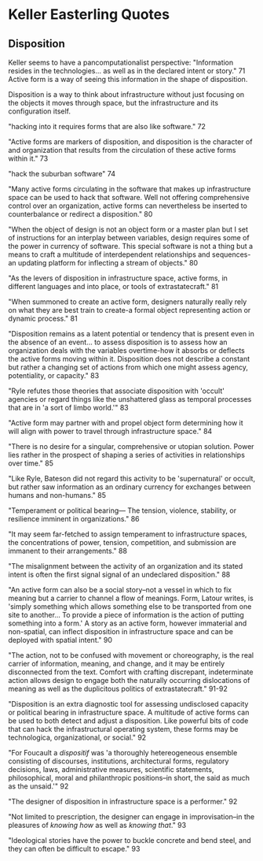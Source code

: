 # Keller Easterling Quotes

## Disposition

Keller seems to have a pancomputationalist perspective: "Information resides in the technologies... as well as in the declared intent or story." 71 Active form is a way of seeing this information in the shape of disposition.

Disposition is a way to think about infrastructure without just focusing on the objects it moves through space, but the infrastructure and its configuration itself.

"hacking into it requires forms that are also like software." 72

"Active forms are markers of disposition, and disposition is the character of and organization that results from the circulation of these active forms within it." 73

"hack the suburban software" 74

"Many active forms circulating in the software that makes up infrastructure space can be used to hack that software. Well not offering comprehensive control over an organization, active forms can nevertheless be inserted to counterbalance or redirect a disposition." 80

"When the object of design is not an object form or a master plan but I set of instructions for an interplay between variables, design requires some of the power in currency of software. This special software is not a thing but a means to craft a multitude of interdependent relationships and sequences-an updating platform for inflecting a stream of objects." 80

"As the levers of disposition in infrastructure space, active forms, in different languages and into place, or tools of extrastatecraft." 81

"When summoned to create an active form, designers naturally really rely on what they are best train to create-a formal object representing action or dynamic process." 81

"Disposition remains as a latent potential or tendency that is present even in the absence of an event... to assess disposition is to assess how an organization deals with the variables overtime-how it absorbs or deflects the active forms moving within it. Disposition does not describe a constant but rather a changing set of actions from which one might assess agency, potentiality, or capacity." 83

"Ryle refutes those theories that associate disposition with 'occult' agencies or regard things like the unshattered glass as temporal processes that are in 'a sort of limbo world.'" 83

"Active form may partner with and propel object form determining how it will align with power to travel through infrastructure space." 84

"There is no desire for a singular, comprehensive or utopian solution. Power lies rather in the prospect of shaping a series of activities in relationships over time." 85

"Like Ryle, Bateson did not regard this activity to be 'supernatural' or occult, but rather saw information as an ordinary currency for exchanges between humans and non-humans." 85

"Temperament or political bearing— The tension, violence, stability, or resilience imminent in organizations." 86

"It may seem far-fetched to assign temperament to infrastructure spaces, the concentrations of power, tension, competition, and submission are immanent to their arrangements." 88

"The misalignment between the activity of an organization and its stated intent is often the first signal signal of an undeclared disposition." 88

"An active form can also be a social story–not a vessel in which to fix meaning but a carrier to channel a flow of meanings. Form, Latour writes, is 'simply something which allows something else to be transported from one site to another... To provide a piece of information is the action of putting something into a form.' A story as an active form, however immaterial and non-spatial, can inflect disposition in infrastructure space and can be deployed with spatial intent." 90

"The action, not to be confused with movement or choreography, is the real carrier of information, meaning, and change, and it may be entirely disconnected from the text. Comfort with crafting discrepant, indeterminate action allows design to engage both the naturally occurring dislocations of meaning as well as the duplicitous politics of extrastatecraft." 91-92

"Disposition is an extra diagnostic tool for assessing undisclosed capacity or political bearing in infrastructure space. A multitude of active forms can be used to both detect and adjust a disposition. Like powerful bits of code that can hack the infrastructural operating system, these forms may be technologica, organizational, or social." 92

"For Foucault a *dispositif* was 'a thoroughly hetereogeneous ensemble consisting of discourses, institutions, architectural forms, regulatory decisions, laws, administrative measures, scientific statements, philosophical, moral and philanthropic positions–in short, the said as much as the unsaid.'" 92

"The designer of disposition in infrastructure space is a performer." 92

"Not limited to prescription, the designer can engage in improvisation–in the pleasures of *knowing how* as well as *knowing that*." 93

"Ideological stories have the power to buckle concrete and bend steel, and they can often be difficult to escape." 93
